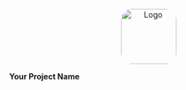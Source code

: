 <p align="center">
  <img src=https://i.postimg.cc/Z5FPx5fm/data-analysis-icon-icons-com-52842.png" alt="Logo" width="100" style="border-radius: 20%;" />
</p>

<strong>Your Project Name</strong>

